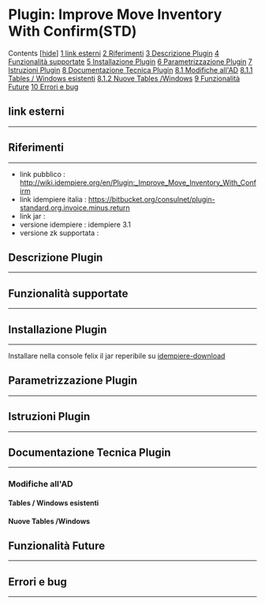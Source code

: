 # Plugin: Improve Move Inventory With Confirm(STD)

  Contents  [[hide](http://192.168.178.102/index.php/Plugin:_Improve_Move_Inventory_With_Confirm(STD)#)]   [1 link esterni](http://192.168.178.102/index.php/Plugin:_Improve_Move_Inventory_With_Confirm(STD)#link_esterni) [2 Riferimenti](http://192.168.178.102/index.php/Plugin:_Improve_Move_Inventory_With_Confirm(STD)#Riferimenti) [3 Descrizione Plugin](http://192.168.178.102/index.php/Plugin:_Improve_Move_Inventory_With_Confirm(STD)#Descrizione_Plugin) [4 Funzionalità supportate](http://192.168.178.102/index.php/Plugin:_Improve_Move_Inventory_With_Confirm(STD)#Funzionalit.C3.A0_supportate) [5 Installazione Plugin](http://192.168.178.102/index.php/Plugin:_Improve_Move_Inventory_With_Confirm(STD)#Installazione_Plugin) [6 Parametrizzazione Plugin](http://192.168.178.102/index.php/Plugin:_Improve_Move_Inventory_With_Confirm(STD)#Parametrizzazione_Plugin) [7 Istruzioni Plugin](http://192.168.178.102/index.php/Plugin:_Improve_Move_Inventory_With_Confirm(STD)#Istruzioni_Plugin) [8 Documentazione Tecnica Plugin](http://192.168.178.102/index.php/Plugin:_Improve_Move_Inventory_With_Confirm(STD)#Documentazione_Tecnica_Plugin)  [8.1 Modifiche all'AD](http://192.168.178.102/index.php/Plugin:_Improve_Move_Inventory_With_Confirm(STD)#Modifiche_all.27AD)  [8.1.1 Tables / Windows esistenti](http://192.168.178.102/index.php/Plugin:_Improve_Move_Inventory_With_Confirm(STD)#Tables_.2F_Windows_esistenti) [8.1.2 Nuove Tables /Windows](http://192.168.178.102/index.php/Plugin:_Improve_Move_Inventory_With_Confirm(STD)#Nuove_Tables_.2FWindows)     [9 Funzionalità Future](http://192.168.178.102/index.php/Plugin:_Improve_Move_Inventory_With_Confirm(STD)#Funzionalit.C3.A0_Future) [10 Errori e bug](http://192.168.178.102/index.php/Plugin:_Improve_Move_Inventory_With_Confirm(STD)#Errori_e_bug)  

## link esterni

---

## Riferimenti

---

- link pubblico  : <http://wiki.idempiere.org/en/Plugin:_Improve_Move_Inventory_With_Confirm>
- link idempiere italia  : <https://bitbucket.org/consulnet/plugin-standard.org.invoice.minus.return>
- link jar  :
- versione idempiere  : idempiere 3.1
- versione zk supportata :

## Descrizione Plugin

---

## Funzionalità supportate

---

## Installazione Plugin

---

Installare nella console felix il jar reperibile su [idempiere-download](https://bitbucket.org/consulnet/idempiere-download)

## Parametrizzazione Plugin

---

## Istruzioni Plugin

---

## Documentazione Tecnica Plugin

---

### **Modifiche all'AD**

#### **Tables / Windows esistenti**

#### **Nuove Tables /Windows**

## Funzionalità Future

---

## Errori e bug

---